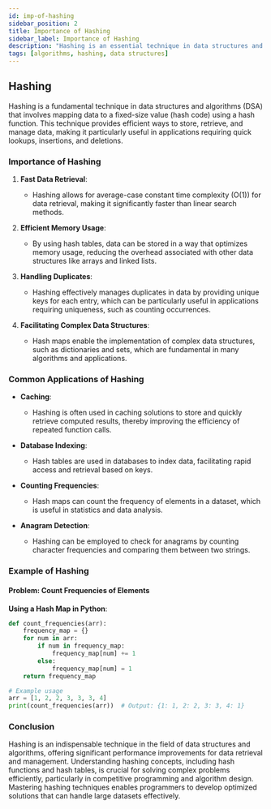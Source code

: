 ```yaml
---
id: imp-of-hashing
sidebar_position: 2
title: Importance of Hashing
sidebar_label: Importance of Hashing
description: "Hashing is an essential technique in data structures and algorithms used to optimize data retrieval, storage, and management through efficient key-value mapping."
tags: [algorithms, hashing, data structures]
---
```


## Hashing

Hashing is a fundamental technique in data structures and algorithms (DSA) that involves mapping data to a fixed-size value (hash code) using a hash function. This technique provides efficient ways to store, retrieve, and manage data, making it particularly useful in applications requiring quick lookups, insertions, and deletions.

### Importance of Hashing

1. **Fast Data Retrieval**:
   - Hashing allows for average-case constant time complexity \(O(1)\) for data retrieval, making it significantly faster than linear search methods.

2. **Efficient Memory Usage**:
   - By using hash tables, data can be stored in a way that optimizes memory usage, reducing the overhead associated with other data structures like arrays and linked lists.

3. **Handling Duplicates**:
   - Hashing effectively manages duplicates in data by providing unique keys for each entry, which can be particularly useful in applications requiring uniqueness, such as counting occurrences.

4. **Facilitating Complex Data Structures**:
   - Hash maps enable the implementation of complex data structures, such as dictionaries and sets, which are fundamental in many algorithms and applications.

### Common Applications of Hashing

- **Caching**:
  - Hashing is often used in caching solutions to store and quickly retrieve computed results, thereby improving the efficiency of repeated function calls.

- **Database Indexing**:
  - Hash tables are used in databases to index data, facilitating rapid access and retrieval based on keys.

- **Counting Frequencies**:
  - Hash maps can count the frequency of elements in a dataset, which is useful in statistics and data analysis.

- **Anagram Detection**:
  - Hashing can be employed to check for anagrams by counting character frequencies and comparing them between two strings.

### Example of Hashing

#### Problem: Count Frequencies of Elements

**Using a Hash Map in Python**:

```python
def count_frequencies(arr):
    frequency_map = {}
    for num in arr:
        if num in frequency_map:
            frequency_map[num] += 1
        else:
            frequency_map[num] = 1
    return frequency_map

# Example usage
arr = [1, 2, 2, 3, 3, 3, 4]
print(count_frequencies(arr))  # Output: {1: 1, 2: 2, 3: 3, 4: 1}
```

### Conclusion

Hashing is an indispensable technique in the field of data structures and algorithms, offering significant performance improvements for data retrieval and management. Understanding hashing concepts, including hash functions and hash tables, is crucial for solving complex problems efficiently, particularly in competitive programming and algorithm design. Mastering hashing techniques enables programmers to develop optimized solutions that can handle large datasets effectively.